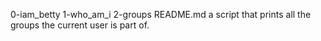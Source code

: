 0-iam_betty 1-who_am_i 2-groups README.md  a script that prints all the groups the current user is part of.
